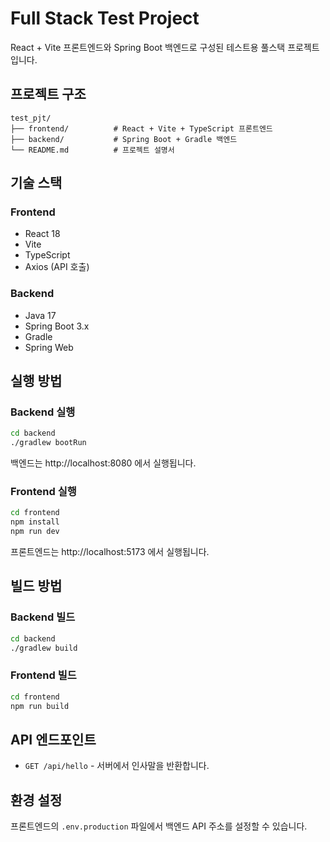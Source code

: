 # Full Stack Test Project

React + Vite 프론트엔드와 Spring Boot 백엔드로 구성된 테스트용 풀스택 프로젝트입니다.

## 프로젝트 구조

```
test_pjt/
├── frontend/          # React + Vite + TypeScript 프론트엔드
├── backend/           # Spring Boot + Gradle 백엔드
└── README.md          # 프로젝트 설명서
```

## 기술 스택

### Frontend

- React 18
- Vite
- TypeScript
- Axios (API 호출)

### Backend

- Java 17
- Spring Boot 3.x
- Gradle
- Spring Web

## 실행 방법

### Backend 실행

```bash
cd backend
./gradlew bootRun
```

백엔드는 http://localhost:8080 에서 실행됩니다.

### Frontend 실행

```bash
cd frontend
npm install
npm run dev
```

프론트엔드는 http://localhost:5173 에서 실행됩니다.

## 빌드 방법

### Backend 빌드

```bash
cd backend
./gradlew build
```

### Frontend 빌드

```bash
cd frontend
npm run build
```

## API 엔드포인트

- `GET /api/hello` - 서버에서 인사말을 반환합니다.

## 환경 설정

프론트엔드의 `.env.production` 파일에서 백엔드 API 주소를 설정할 수 있습니다.
